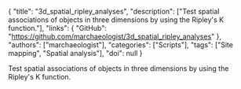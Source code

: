 {
  "title": "3d_spatial_ripley_analyses",
  "description": ["Test spatial associations of objects in three dimensions by using the Ripley's K function."],
  "links": {
    "GitHub": "https://github.com/marchaeologist/3d_spatial_ripley_analyses"
  },
  "authors": ["marchaeologist"],
  "categories": ["Scripts"],
  "tags": ["Site mapping", "Spatial analysis"],
  "doi": null
}

<!-- Generated by csv2md.R – do not edit by hand -->

Test spatial associations of objects in three dimensions by using the Ripley's K function.